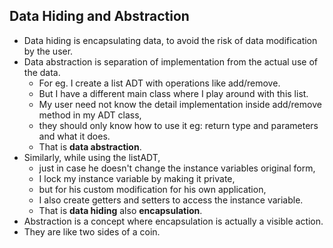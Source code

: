 ## Data Hiding and Abstraction 
- Data hiding is encapsulating data, to avoid the risk of data modification by the user. 
- Data abstraction is separation of implementation from the actual use of the data. 
    - For eg. I create a list ADT with operations like add/remove. 
    - But I have a different main class where I play around with this list. 
    - My user need not know the detail implementation inside add/remove method in my ADT class, 
    - they should only know how to use it eg: return type and parameters and what it does. 
    - That is **data abstraction**. 
- Similarly, while using the listADT, 
    - just in case he doesn't change the instance variables original form,
    - I lock my instance variable by making it private, 
    - but for his custom modification for his own application, 
    - I also create getters and setters to access the instance variable. 
    - That is **data hiding** also **encapsulation**. 
- Abstraction is a concept where encapsulation is actually a visible action. 
- They are like two sides of a coin.